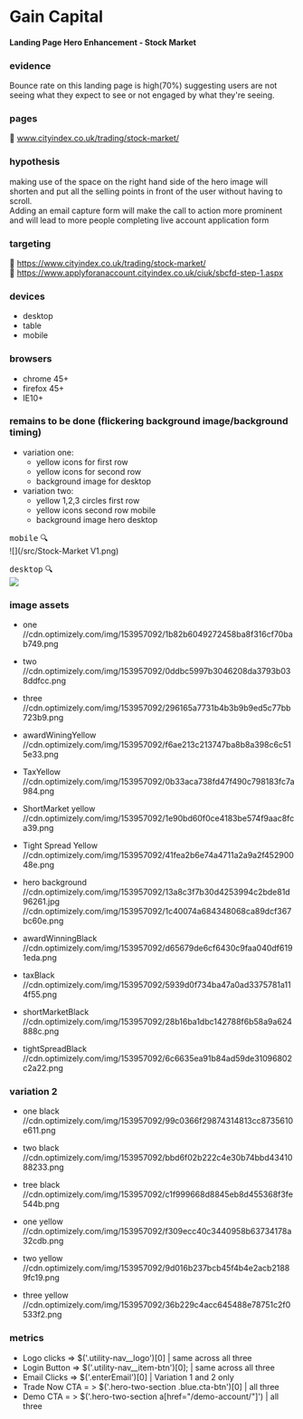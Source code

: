 #  Gain Capital
#### Landing Page Hero Enhancement - Stock Market

### evidence
Bounce rate on this landing page is high(70%) suggesting users are not seeing what they expect to see or not engaged by what they're seeing.

### pages
:round_pushpin:  www.cityindex.co.uk/trading/stock-market/

### hypothesis
making use of the space on the right hand side of the hero image will shorten and put all the selling points in front of the user without having to scroll.  
Adding an email capture form will make the call to action more prominent and will lead to more people completing live account application form

### targeting
:round_pushpin: https://www.cityindex.co.uk/trading/stock-market/        
:round_pushpin: https://www.applyforanaccount.cityindex.co.uk/ciuk/sbcfd-step-1.aspx

### devices
- desktop
- table
- mobile

### browsers
- chrome 45+
- firefox 45+
- IE10+


### remains to be done (flickering background image/background timing)
- variation one:
  + yellow icons for first row
  + yellow icons for second row
  + background image for desktop
- variation two:
  + yellow 1,2,3 circles first row
  + yellow icons second row mobile
  + background image hero desktop



<kbd>mobile</kbd>  :mag:            
 ![](/src/Stock-Market V1.png)

<kbd>desktop</kbd> :mag:          
![](/src/desktopv1.png)




### image assets
- one
//cdn.optimizely.com/img/153957092/1b82b6049272458ba8f316cf70bab749.png
- two
//cdn.optimizely.com/img/153957092/0ddbc5997b3046208da3793b038ddfcc.png
- three
//cdn.optimizely.com/img/153957092/296165a7731b4b3b9b9ed5c77bb723b9.png

- awardWiningYellow
//cdn.optimizely.com/img/153957092/f6ae213c213747ba8b8a398c6c515e33.png
- TaxYellow
//cdn.optimizely.com/img/153957092/0b33aca738fd47f490c798183fc7a984.png
- ShortMarket yellow
//cdn.optimizely.com/img/153957092/1e90bd60f0ce4183be574f9aac8fca39.png
- Tight Spread Yellow
//cdn.optimizely.com/img/153957092/41fea2b6e74a4711a2a9a2f45290048e.png
- hero background
//cdn.optimizely.com/img/153957092/13a8c3f7b30d4253994c2bde81d96261.jpg
//cdn.optimizely.com/img/153957092/1c40074a684348068ca89dcf367bc60e.png


- awardWinningBlack
//cdn.optimizely.com/img/153957092/d65679de6cf6430c9faa040df6191eda.png
- taxBlack
//cdn.optimizely.com/img/153957092/5939d0f734ba47a0ad3375781a114f55.png
- shortMarketBlack
//cdn.optimizely.com/img/153957092/28b16ba1dbc142788f6b58a9a624888c.png
- tightSpreadBlack
//cdn.optimizely.com/img/153957092/6c6635ea91b84ad59de31096802c2a22.png






### variation 2
- one black
//cdn.optimizely.com/img/153957092/99c0366f29874314813cc8735610e611.png
- two black
//cdn.optimizely.com/img/153957092/bbd6f02b222c4e30b74bbd4341088233.png
- tree black
//cdn.optimizely.com/img/153957092/c1f999668d8845eb8d455368f3fe544b.png


- one yellow
//cdn.optimizely.com/img/153957092/f309ecc40c3440958b63734178a32cdb.png
- two yellow
//cdn.optimizely.com/img/153957092/9d016b237bcb45f4b4e2acb21889fc19.png
- three yellow
//cdn.optimizely.com/img/153957092/36b229c4acc645488e78751c2f0533f2.png



### metrics

- Logo clicks =>  $('.utility-nav__logo')[0]  | same across all three
- Login Button =>  $('.utility-nav__item-btn')[0]; | same across all three
- Email Clicks => $('.enterEmail')[0]  | Variation 1 and 2 only
- Trade Now CTA = > $('.hero-two-section .blue.cta-btn')[0] | all three
- Demo CTA = >  $('.hero-two-section a[href="/demo-account/"]')   | all three














